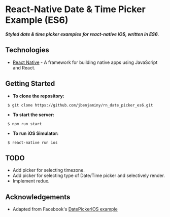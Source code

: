 # React-Native Date & Time Picker Example (ES6) #
 ***Styled date &amp; time picker examples for react-native iOS, written in ES6.***

## Technologies ##
 * [React Native](https://facebook.github.io/react-native/) - A framework for building native apps using JavaScript and React.

## Getting Started ##

* __To clone the repository:__
 ```
  $ git clone https://github.com/jbenjaminy/rn_date_picker_es6.git
 ```

* __To start the server:__
 ```
  $ npm run start
 ```

 * __To run iOS Simulator:__
 ```
  $ react-native run ios
 ```

## TODO ##
  * Add picker for selecting timezone.
  * Add picker for selecting type of Date/Time picker and selectively render.
  * Implement redux.

## Acknowledgements ##
* Adapted from Facebook's [DatePickerIOS example](https://facebook.github.io/react-native/docs/datepickerios.html)
